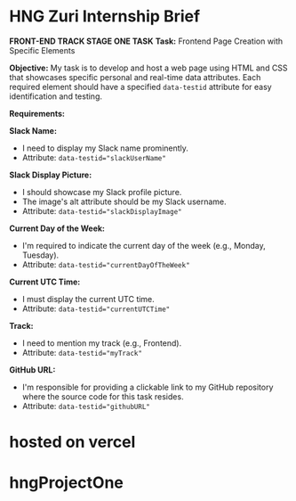 # HNG Zuri Internship Brief

**FRONT-END TRACK STAGE ONE TASK**
**Task:** Frontend Page Creation with Specific Elements

**Objective:** My task is to develop and host a web page using HTML and CSS that showcases specific personal and real-time data attributes. Each required element should have a specified `data-testid` attribute for easy identification and testing.

**Requirements:**

**Slack Name:**
- I need to display my Slack name prominently.
- Attribute: `data-testid="slackUserName"`

**Slack Display Picture:**
- I should showcase my Slack profile picture.
- The image's alt attribute should be my Slack username.
- Attribute: `data-testid="slackDisplayImage"`

**Current Day of the Week:**
- I'm required to indicate the current day of the week (e.g., Monday, Tuesday).
- Attribute: `data-testid="currentDayOfTheWeek"`

**Current UTC Time:**
- I must display the current UTC time.
- Attribute: `data-testid="currentUTCTime"`

**Track:**
- I need to mention my track (e.g., Frontend).
- Attribute: `data-testid="myTrack"`

**GitHub URL:**
- I'm responsible for providing a clickable link to my GitHub repository where the source code for this task resides.
- Attribute: `data-testid="githubURL"`
# hosted on vercel
# hngProjectOne
